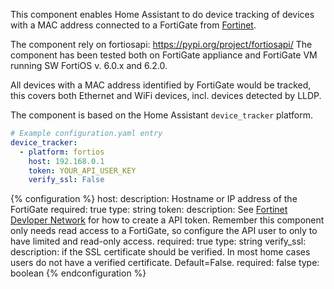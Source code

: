 
This component enables Home Assistant to do device tracking of devices with a MAC address connected to a FortiGate from [Fortinet](https://www.fortinet.com).

The component rely on fortiosapi: https://pypi.org/project/fortiosapi/
The component has been tested both on FortiGate appliance and FortiGate VM running SW FortiOS v. 6.0.x and 6.2.0.

All devices with a MAC address identified by FortiGate would be tracked, this covers both Ethernet and WiFi devices, incl. devices detected by LLDP.

The component is based on the Home Assistant `device_tracker` platform.

```yaml
# Example configuration.yaml entry
device_tracker:
  - platform: fortios
    host: 192.168.0.1
    token: YOUR_API_USER_KEY
    verify_ssl: False
```

{% configuration %}
host:
    description: Hostname or IP address of the FortiGate
    required: true
    type: string
token:
    description: See [Fortinet Devloper Network](https://fndn.fortinet.com) for how to create a API token. Remember this component only needs read access to a FortiGate, so configure the API user to only to have limited and read-only access.
    required: true
    type: string
  verify_ssl:
    description: if the SSL certificate should be verified. In most home cases users do not have a verified certificate. Default=False.
    required: false
    type: boolean
{% endconfiguration %}

